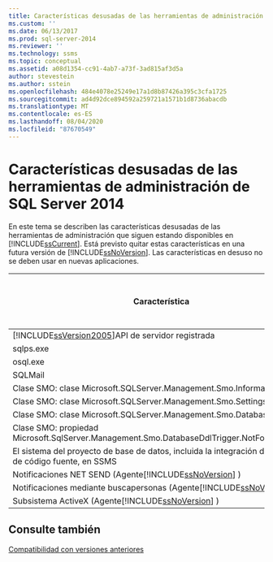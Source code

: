 ```yaml
---
title: Características desusadas de las herramientas de administración de SQL Server 2014 | Microsoft Docs
ms.custom: ''
ms.date: 06/13/2017
ms.prod: sql-server-2014
ms.reviewer: ''
ms.technology: ssms
ms.topic: conceptual
ms.assetid: a08d1354-cc91-4ab7-a73f-3ad815af3d5a
author: stevestein
ms.author: sstein
ms.openlocfilehash: 484e4078e25249e17a1d8b87426a395c3cfa1725
ms.sourcegitcommit: ad4d92dce894592a259721a1571b1d8736abacdb
ms.translationtype: MT
ms.contentlocale: es-ES
ms.lasthandoff: 08/04/2020
ms.locfileid: "87670549"
---
```

# <a name="deprecated-management-tools-features-in-sql-server-2014"></a>Características desusadas de las herramientas de administración de SQL Server 2014
  En este tema se describen las características desusadas de las herramientas de administración que siguen estando disponibles en [!INCLUDE[ssCurrent](../includes/sscurrent-md.md)]. Está previsto quitar estas características en una futura versión de [!INCLUDE[ssNoVersion](../includes/ssnoversion-md.md)]. Las características en desuso no se deben usar en nuevas aplicaciones.  
  
|Característica|Fase de la eliminación en la que se encuentra|  
|-------------|-----------------------|  
|[!INCLUDE[ssVersion2005](../includes/ssversion2005-md.md)]API de servidor registrada|Anuncio|  
|sqlps.exe|Advertencia|  
|osql.exe|Advertencia|  
|SQLMail|Advertencia|  
|Clase SMO: clase Microsoft.SQLServer.Management.Smo.Information|Anuncio|  
|Clase SMO: clase Microsoft.SQLServer.Management.Smo.Settings|Anuncio|  
|Clase SMO: clase Microsoft.SQLServer.Management.Smo.DatabaseOptions|Anuncio|  
|Clase SMO: propiedad Microsoft.SqlServer.Management.Smo.DatabaseDdlTrigger.NotForReplication|Anuncio|  
|El sistema del proyecto de base de datos, incluida la integración del control de código fuente, en SSMS|Anuncio|  
|Notificaciones NET SEND (Agente[!INCLUDE[ssNoVersion](../includes/ssnoversion-md.md)] )|Anuncio|  
|Notificaciones mediante buscapersonas (Agente[!INCLUDE[ssNoVersion](../includes/ssnoversion-md.md)] )|Anuncio|  
|Subsistema ActiveX (Agente[!INCLUDE[ssNoVersion](../includes/ssnoversion-md.md)] )|Anuncio|  
  
## <a name="see-also"></a>Consulte también  
 [Compatibilidad con versiones anteriores](../../2014/getting-started/backward-compatibility.md)  
  
  
